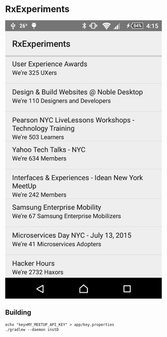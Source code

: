 # RxExperiments

![screenshot](device-2015-08-20-161502.png)

## Building

```
echo "key=MY_MEETUP_API_KEY" > app/key.properties
./gradlew --daemon instD
```